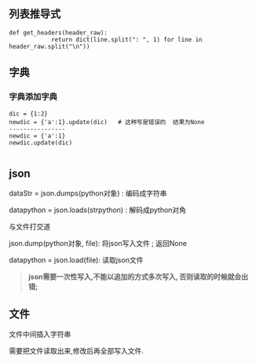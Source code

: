 ## 列表推导式

```
def get_headers(header_raw):  
			return dict(line.split(": ", 1) for line in header_raw.split("\n"))  
```

## 字典

### 字典添加字典

```
dic = {1:2} 
newdic = {'a':1}.update(dic)   # 这种写是错误的  结果为None  
----------------
newdic = {'a':1}
newdic.update(dic)


```

## json

dataStr = json.dumps(python对象)  :   编码成字符串

datapython = json.loads(strpython) : 解码成python对角

与文件打交道

json.dump(python对象, file):   将json写入文件 ; 返回None

datapython = json.load(file): 读取json文件 

> **json需要一次性写入,不能以追加的方式多次写入, 否则读取的时候就会出错;**  





## 文件

文件中间插入字符串

需要把文件读取出来,修改后再全部写入文件.  



